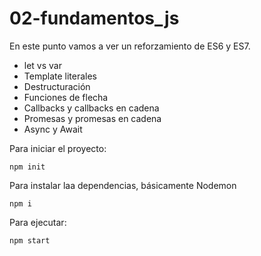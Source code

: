 # 02-fundamentos_js

En este punto vamos a ver un reforzamiento de ES6 y ES7.

- let vs var
- Template literales
- Destructuración
- Funciones de flecha
- Callbacks y callbacks en cadena
- Promesas y promesas en cadena
- Async y Await

Para iniciar el proyecto:

```
npm init
```

Para instalar laa dependencias, básicamente Nodemon

```
npm i
```

Para ejecutar:

```
npm start
```
